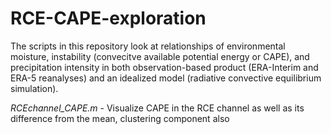 # RCE-CAPE-exploration
The scripts in this repository look at relationships of environmental moisture, instability (convecitve available potential energy or CAPE), and precipitation intensity in both observation-based product (ERA-Interim and ERA-5 reanalyses) and an idealized model (radiative convective equilibrium simulation).

*RCEchannel_CAPE.m* - Visualize CAPE in the RCE channel as well as its difference from the mean, clustering component also
